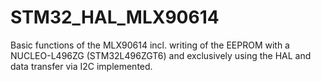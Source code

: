 # STM32_HAL_MLX90614
 Basic functions of the MLX90614 incl. writing of the EEPROM with a NUCLEO-L496ZG (STM32L496ZGT6) and exclusively using the HAL and data transfer via I2C implemented.
